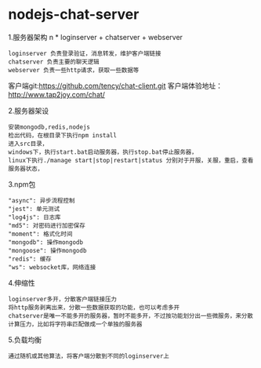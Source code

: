 # nodejs-chat-server
1.服务器架构
	n * loginserver + chatserver + webserver
	
	loginserver 负责登录验证，消息转发，维护客户端链接
	chatserver 负责主要的聊天逻辑
	webserver 负责一些http请求，获取一些数据等

客户端git:https://github.com/tency/chat-client.git
客户端体验地址：http://www.tap2joy.com/chat/

2.服务器架设

	安装mongodb,redis,nodejs
	检出代码，在根目录下执行npm install
	进入src目录，
	windows下，执行start.bat启动服务器，执行stop.bat停止服务器，
	linux下执行./manage start|stop|restart|status 分别对于开服，关服，重启，查看服务器状态，
	
3.npm包

	"async": 异步流程控制
    "jest": 单元测试
    "log4js": 日志库
    "md5": 对密码进行加密保存
    "moment": 格式化时间
    "mongodb": 操作mongodb
    "mongoose": 操作mongodb
    "redis": 缓存
    "ws": websocket库，网络连接
	
4.伸缩性

	loginserver多开，分散客户端链接压力
	将http服务剥离出来，分散一些数据获取的功能，也可以考虑多开
	chatserver是唯一不能多开的服务器，暂时不能多开，不过按功能划分出一些微服务，来分散计算压力，比如将字符串匹配做成一个单独的服务器
	
5.负载均衡

	通过随机或其他算法，将客户端分散到不同的loginserver上
	

	